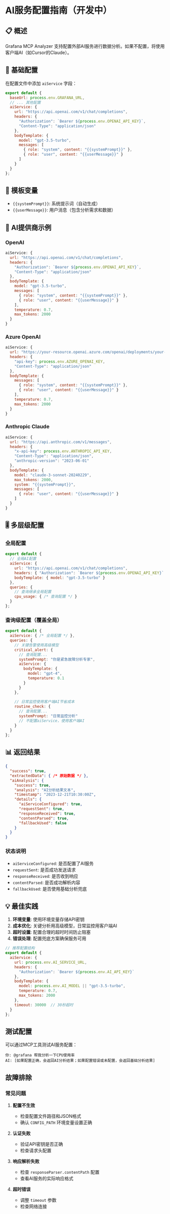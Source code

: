 # AI服务配置指南（开发中）

## 📋 概述

Grafana MCP Analyzer 支持配置外部AI服务进行数据分析。如果不配置，将使用客户端AI（如Cursor的Claude）。

## 🔧 基础配置

在配置文件中添加 `aiService` 字段：

```javascript
export default {
  baseUrl: process.env.GRAFANA_URL,
  // ... 其他配置
  aiService: {
    url: "https://api.openai.com/v1/chat/completions",
    headers: {
      "Authorization": `Bearer ${process.env.OPENAI_API_KEY}`,
      "Content-Type": "application/json"
    },
    bodyTemplate: {
      model: "gpt-3.5-turbo",
      messages: [
        { role: "system", content: "{{systemPrompt}}" },
        { role: "user", content: "{{userMessage}}" }
      ]
    }
  }
};
```

## 🔀 模板变量

- `{{systemPrompt}}`: 系统提示词（自动生成）
- `{{userMessage}}`: 用户消息（包含分析需求和数据）

## 🎯 AI提供商示例

### OpenAI
```javascript
aiService: {
  url: "https://api.openai.com/v1/chat/completions",
  headers: {
    "Authorization": `Bearer ${process.env.OPENAI_API_KEY}`,
    "Content-Type": "application/json"
  },
  bodyTemplate: {
    model: "gpt-3.5-turbo",
    messages: [
      { role: "system", content: "{{systemPrompt}}" },
      { role: "user", content: "{{userMessage}}" }
    ],
    temperature: 0.7,
    max_tokens: 2000
  }
}
```

### Azure OpenAI
```javascript
aiService: {
  url: "https://your-resource.openai.azure.com/openai/deployments/your-deployment/chat/completions?api-version=2023-05-15",
  headers: {
    "api-key": process.env.AZURE_OPENAI_KEY,
    "Content-Type": "application/json"
  },
  bodyTemplate: {
    messages: [
      { role: "system", content: "{{systemPrompt}}" },
      { role: "user", content: "{{userMessage}}" }
    ],
    temperature: 0.7,
    max_tokens: 2000
  }
}
```

### Anthropic Claude
```javascript
aiService: {
  url: "https://api.anthropic.com/v1/messages",
  headers: {
    "x-api-key": process.env.ANTHROPIC_API_KEY,
    "Content-Type": "application/json",
    "anthropic-version": "2023-06-01"
  },
  bodyTemplate: {
    model: "claude-3-sonnet-20240229",
    max_tokens: 2000,
    system: "{{systemPrompt}}",
    messages: [
      { role: "user", content: "{{userMessage}}" }
    ]
  }
}
```

## 🎚️ 多层级配置

### 全局配置
```javascript
export default {
  // 全局AI配置
  aiService: {
    url: "https://api.openai.com/v1/chat/completions",
    headers: { "Authorization": `Bearer ${process.env.OPENAI_API_KEY}` },
    bodyTemplate: { model: "gpt-3.5-turbo" }
  },
  queries: {
    // 查询继承全局配置
    cpu_usage: { /* 查询配置 */ }
  }
};
```

### 查询级配置（覆盖全局）
```javascript
export default {
  aiService: { /* 全局配置 */ },
  queries: {
    // 关键告警使用高级模型
    critical_alert: {
      // 查询配置...
      systemPrompt: "你是紧急故障分析专家",
      aiService: {
        bodyTemplate: { 
          model: "gpt-4",
          temperature: 0.1 
        }
      }
    },
    
    // 日常监控使用客户端AI节省成本
    routine_check: {
      // 查询配置...
      systemPrompt: "日常监控分析"
      // 不配置aiService，使用客户端AI
    }
  }
};
```

## 📊 返回结果

```json
{
  "success": true,
  "extractedData": { /* 原始数据 */ },
  "aiAnalysis": {
    "success": true,
    "analysis": "AI分析结果文本",
    "timestamp": "2023-12-21T10:30:00Z",
    "details": {
      "aiServiceConfigured": true,
      "requestSent": true,
      "responseReceived": true,
      "contentParsed": true,
      "fallbackUsed": false
    }
  }
}
```

### 状态说明
- `aiServiceConfigured`: 是否配置了AI服务
- `requestSent`: 是否成功发送请求
- `responseReceived`: 是否收到响应
- `contentParsed`: 是否成功解析内容
- `fallbackUsed`: 是否使用基础分析兜底

## 💡 最佳实践

1. **环境变量**: 使用环境变量存储API密钥
2. **成本优化**: 关键分析用高级模型，日常监控用客户端AI
3. **超时设置**: 配置合理的超时时间防止阻塞
4. **错误处理**: 配置兜底方案确保服务可用

```javascript
// 推荐配置结构
export default {
  aiService: {
    url: process.env.AI_SERVICE_URL,
    headers: {
      "Authorization": `Bearer ${process.env.AI_API_KEY}`
    },
    bodyTemplate: {
      model: process.env.AI_MODEL || "gpt-3.5-turbo",
      temperature: 0.7,
      max_tokens: 2000
    },
    timeout: 30000  // 30秒超时
  }
};
```

## 测试配置

可以通过MCP工具测试AI服务配置：

```
你: @grafana 帮我分析一下CPU使用率
AI: [如果配置正确，会返回AI分析结果；如果配置错误或未配置，会返回基础分析结果]
```

## 故障排除

### 常见问题

1. **配置不生效**
   - 检查配置文件路径和JSON格式
   - 确认 `CONFIG_PATH` 环境变量设置正确

2. **认证失败**
   - 验证API密钥是否正确
   - 检查请求头配置

3. **响应解析失败**
   - 检查 `responseParser.contentPath` 配置
   - 查看AI服务的实际响应格式

4. **超时错误**
   - 调整 `timeout` 参数
   - 检查网络连接
